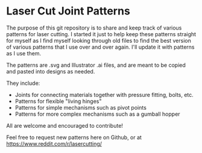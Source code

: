 # Laser Cut Joint Patterns

The purpose of this git repository is to share and keep track of various patterns for laser cutting. I started it just to help keep these patterns straight for myself as I find myself looking through old files to find the best version of various patterns that I use over and over again. I'll update it with patterns as I use them.

The patterns are .svg and Illustrator .ai files, and are meant to be copied and pasted into designs as needed.

They include:

- Joints for connecting materials together with pressure fitting, bolts, etc.
- Patterns for flexible "living hinges"
- Patterns for simple mechanisms such as pivot points
- Patterns for more complex mechanisms such as a gumball hopper

All are welcome and encouraged to contribute! 

Feel free to request new patterns here on Github, or at https://www.reddit.com/r/lasercutting/

